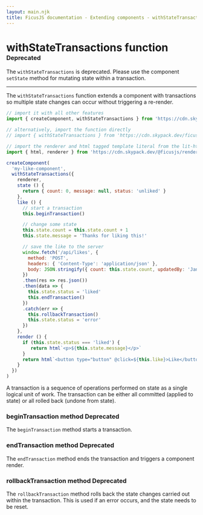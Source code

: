 ```yaml
---
layout: main.njk
title: FicusJS documentation - Extending components - withStateTransactions function
---
```

# withStateTransactions function <span class="fd-deprecated" style="font-size: 1rem">Deprecated</span>

The `withStateTransactions` is deprecated. Please use the component `setState` method for mutating state within a transaction.

---

The `withStateTransactions` function extends a component with transactions so multiple state changes can occur without triggering a re-render.

```js
// import it with all other features
import { createComponent, withStateTransactions } from 'https://cdn.skypack.dev/ficusjs@3'

// alternatively, import the function directly
// import { withStateTransactions } from 'https://cdn.skypack.dev/ficusjs@3/with-state-transactions'

// import the renderer and html tagged template literal from the lit-html library
import { html, renderer } from 'https://cdn.skypack.dev/@ficusjs/renderers@3/lit-html'

createComponent(
  'my-like-component',
  withStateTransactions({
    renderer,
    state () {
      return { count: 0, message: null, status: 'unliked' }
    },
    like () {
      // start a transaction
      this.beginTransaction()

      // change some state
      this.state.count = this.state.count + 1
      this.state.message = 'Thanks for liking this!'

      // save the like to the server
      window.fetch('/api/likes', {
        method: 'POST',
        headers: { 'Content-Type': 'application/json' },
        body: JSON.stringify({ count: this.state.count, updatedBy: 'Jane Doe' })
      })
      .then(res => res.json())
      .then(data => {
        this.state.status = 'liked'
        this.endTransaction()
      })
      .catch(err => {
        this.rollbackTransaction()
        this.state.status = 'error'
      })
    },
    render () {
      if (this.state.status === 'liked') {
         return html`<p>${this.state.message}</p>`
      }
      return html`<button type="button" @click=${this.like}>Like</button>`
    }
  })
)
```

A transaction is a sequence of operations performed on state as a single logical unit of work.
The transaction can be either all committed (applied to state) or all rolled back (undone from state).

### beginTransaction method <span class="fd-deprecated" style="font-size: 1rem">Deprecated</span>

The `beginTransaction` method starts a transaction.

### endTransaction method <span class="fd-deprecated" style="font-size: 1rem">Deprecated</span>

The `endTransaction` method ends the transaction and triggers a component render.

### rollbackTransaction method <span class="fd-deprecated" style="font-size: 1rem">Deprecated</span>

The `rollbackTransaction` method rolls back the state changes carried out within the transaction.
This is used if an error occurs, and the state needs to be reset.
